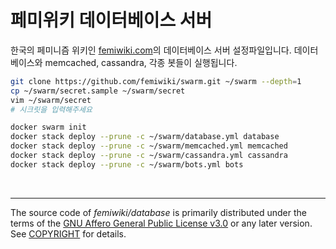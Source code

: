 페미위키 데이터베이스 서버
========
한국의 페미니즘 위키인 [femiwiki.com]의 데이터베이스 서버 설정파일입니다. 데이터베이스와 memcached, cassandra,
각종 봇들이 실행됩니다.

```sh
git clone https://github.com/femiwiki/swarm.git ~/swarm --depth=1
cp ~/swarm/secret.sample ~/swarm/secret
vim ~/swarm/secret
# 시크릿을 입력해주세요

docker swarm init
docker stack deploy --prune -c ~/swarm/database.yml database
docker stack deploy --prune -c ~/swarm/memcached.yml memcached
docker stack deploy --prune -c ~/swarm/cassandra.yml cassandra
docker stack deploy --prune -c ~/swarm/bots.yml bots
```

&nbsp;

--------

The source code of *femiwiki/database* is primarily distributed under the terms
of the [GNU Affero General Public License v3.0] or any later version. See
[COPYRIGHT] for details.

[femiwiki.com]: https://femiwiki.com
[GNU Affero General Public License v3.0]: LICENSE
[COPYRIGHT]: COPYRIGHT
